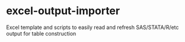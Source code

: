 excel-output-importer
=====================

Excel template and scripts to easily read and refresh SAS/STATA/R/etc output for table construction
